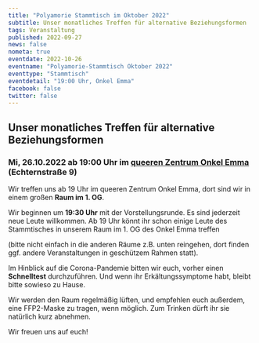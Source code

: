 ```yaml
---
title: "Polyamorie Stammtisch im Oktober 2022"
subtitle: Unser monatliches Treffen für alternative Beziehungsformen
tags: Veranstaltung
published: 2022-09-27
news: false
nometa: true
eventdate: 2022-10-26
eventname: "Polyamorie-Stammtisch Oktober 2022"
eventtype: "Stammtisch"
eventdetail: "19:00 Uhr, Onkel Emma"
facebook: false
twitter: false
---
```


## Unser monatliches Treffen für alternative Beziehungsformen

### Mi, 26.10.2022 ab 19:00 Uhr im [queeren Zentrum Onkel Emma](https://onkel-emma.org/) (Echternstraße 9)

Wir treffen uns ab 19 Uhr im queeren Zentrum Onkel Emma, dort sind wir in einem großen **Raum im 1. OG**.

Wir beginnen um **19:30 Uhr** mit der Vorstellungsrunde. Es sind jederzeit neue Leute willkommen. Ab 19 Uhr könnt ihr schon einige Leute des Stammtisches in unserem Raum im 1. OG des Onkel Emma treffen 
  
(bitte nicht einfach in die anderen Räume z.B. unten reingehen, dort finden ggf. andere Veranstaltungen in geschützem Rahmen statt).

Im Hinblick auf die Corona-Pandemie bitten wir euch, vorher einen **Schnelltest** durchzuführen. Und wenn ihr Erkältungssymptome habt, bleibt bitte sowieso zu Hause.

Wir werden den Raum regelmäßig lüften, und empfehlen euch außerdem, eine FFP2-Maske zu tragen, wenn möglich. Zum Trinken dürft ihr sie natürlich kurz abnehmen.

Wir freuen uns auf euch!